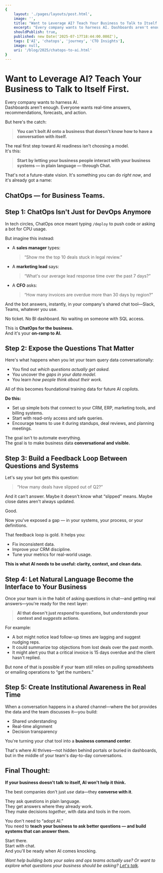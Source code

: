 ```yaml
---
{
    layout: './pages/layouts/post.html',
    image: '',
    title: "Want to Leverage AI? Teach Your Business to Talk to Itself First",
    excerpt: "Every company wants to harness AI. Dashboards aren't enough. Everyone wants real-time answers, recommendations, forecasts, and action. Start your journey with ChatOps.",
    shouldPublish: true,
    published: new Date('2025-07-17T18:44:00.000Z'),
    tags: ['AI', 'chatops', 'journey', 'CTO Insights'],
    image: null,
    uri: '/blog/2025/chatops-to-ai.html'
}
---
```


# Want to Leverage AI? Teach Your Business to Talk to Itself First.

Every company wants to harness AI.  
Dashboards aren't enough. Everyone wants real-time answers, recommendations, forecasts, and action.

But here's the catch:

> **You can't bolt AI onto a business that doesn't know how to have a conversation with itself.**

The real first step toward AI readiness isn't choosing a model.  
It's this:

> **Start by letting your business people interact with your business systems — in plain language — through Chat.**

That's not a future-state vision. It's something you can do *right now*, and it's already got a name:

## ChatOps — for Business Teams.

## Step 1: ChatOps Isn't Just for DevOps Anymore

In tech circles, ChatOps once meant typing `/deploy` to push code or asking a bot for CPU usage.

But imagine this instead:

- A **sales manager** types:  
  > “Show me the top 10 deals stuck in legal review.”

- A **marketing lead** says:  
  > “What's our average lead response time over the past 7 days?”

- A **CFO** asks:  
  > “How many invoices are overdue more than 30 days by region?”

And the bot answers, instantly, in your company's shared chat tool—Slack, Teams, whatever you use.

No ticket. No BI dashboard. No waiting on someone with SQL access.

This is **ChatOps for the business.**  
And it's your **on-ramp to AI.**

## Step 2: Expose the Questions That Matter

Here's what happens when you let your team query data conversationally:

- You find out *which questions actually get asked.*
- You uncover the *gaps in your data model.*
- You learn *how people think about their work.*

All of this becomes foundational training data for future AI copilots.

**Do this:**

- Set up simple bots that connect to your CRM, ERP, marketing tools, and billing systems.
- Start with read-only access and safe queries.
- Encourage teams to use it during standups, deal reviews, and planning meetings.

The goal isn't to automate everything.  
The goal is to make business data **conversational and visible.**

## Step 3: Build a Feedback Loop Between Questions and Systems

Let's say your bot gets this question:

> “How many deals have slipped out of Q2?”

And it can't answer. Maybe it doesn't know what “slipped” means. Maybe close dates aren't always updated.

Good.

Now you've exposed a gap — in your systems, your process, or your definitions.

That feedback loop is gold. It helps you:

- Fix inconsistent data.
- Improve your CRM discipline.
- Tune your metrics for real-world usage.

**This is what AI needs to be useful: clarity, context, and clean data.**

## Step 4: Let Natural Language Become the Interface to Your Business

Once your team is in the habit of asking questions in chat—and getting real answers—you're ready for the next layer:

> **AI that doesn't just *respond* to questions, but *understands* your context and *suggests* actions.**

For example:

- A bot might notice lead follow-up times are lagging and suggest nudging reps.
- It could summarize top objections from lost deals over the past month.
- It might alert you that a critical invoice is 15 days overdue and the client hasn't replied.

But none of that is possible if your team still relies on pulling spreadsheets or emailing operations to “get the numbers.”

## Step 5: Create Institutional Awareness in Real Time

When a conversation happens in a shared channel—where the bot provides the data and the team discusses it—you build:

- Shared understanding  
- Real-time alignment  
- Decision transparency  

You're turning your chat tool into a **business command center**.

That's where AI thrives—not hidden behind portals or buried in dashboards, but in the middle of your team's day-to-day conversations.

## Final Thought:  
**If your business doesn't talk to itself, AI won't help it think.**

The best companies don't just *use* data—they **converse with it**.

They ask questions in plain language.  
They get answers where they already work.  
They make decisions *together*, with data and tools in the room.

You don't need to “adopt AI.”  
You need to **teach your business to ask better questions — and build systems that can answer them.**

Start there.  
Start with chat.  
And you'll be ready when AI comes knocking.

*Want help building bots your sales and ops teams actually use? Or want to explore what questions your business should be asking? [Let's talk](mailto:helo@joeyguerra.com?subject=Learn%20more%20about%20chatbots&body=).*